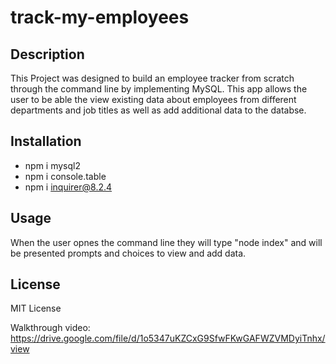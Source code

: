 # track-my-employees

## Description

This Project was designed to build an employee tracker from scratch through the command line by implementing MySQL. This app allows the user to be able the view existing data about employees from different departments and job titles as well as add additional data to the databse.



## Installation

- npm i mysql2
- npm i console.table
- npm i inquirer@8.2.4

## Usage

When the user opnes the command line they will type "node index" and will be presented prompts and choices to view and add data.


## License
MIT License

Walkthrough video: https://drive.google.com/file/d/1o5347uKZCxG9SfwFKwGAFWZVMDyiTnhx/view